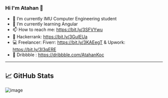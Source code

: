 ### Hi I'm Atahan 👋


- 🔭 I’m currently IMU Computer Engineering student 
- 🌱 I’m currently learning Angular
- 📫 How to reach me: https://bit.ly/3SFVYwu
- 🎯 Hackerrank: https://bit.ly/3GuIEUa
- 💻 Freelancer: Fiverr: https://bit.ly/3KAEegT & Upwork: https://bit.ly/3I3qERE   
- 🎯 Dribbble  : https://dribbble.com/AtahanKoc  
-----------------------------------------------------------------

## &#x1f4c8; GitHub Stats
![image](https://github-readme-stats.vercel.app/api/top-langs/?username=AtahanKocc&layout=compact&langs_count=8&hide_border=true&title_color=000000&icon_color=000000&text_color=000000&bg_color=ffffff)





